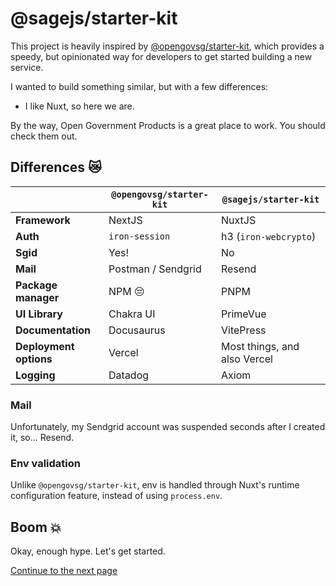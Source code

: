 # @sagejs/starter-kit

This project is heavily inspired by [@opengovsg/starter-kit](https://github.com/opengovsg/starter-kit), which provides a speedy, but opinionated way for developers to get started building a new service.

I wanted to build something similar, but with a few differences:

* I like Nuxt, so here we are.

By the way, Open Government Products is a great place to work. You should check them out.

## Differences 😿

|                        | `@opengovsg/starter-kit` | `@sagejs/starter-kit`        |
| ---------------------- | ------------------------ | ---------------------------- |
| **Framework**          | NextJS                   | NuxtJS                       |
| **Auth**               | `iron-session`           | h3 (`iron-webcrypto`)        |
| **Sgid**               | Yes!                     | No                           |
| **Mail**               | Postman / Sendgrid       | Resend                       |
| **Package manager**    | NPM 😔                    | PNPM                         |
| **UI Library**         | Chakra UI                | PrimeVue                     |
| **Documentation**      | Docusaurus               | VitePress                    |
| **Deployment options** | Vercel                   | Most things, and also Vercel |
| **Logging**            | Datadog                  | Axiom                        |

### Mail

Unfortunately, my Sendgrid account was suspended seconds after I created it, so... Resend.

### Env validation

Unlike `@opengovsg/starter-kit`, env is handled through Nuxt's runtime configuration feature, instead of using `process.env`.

## Boom 💥

Okay, enough hype. Let's get started.

[Continue to the next page](/get-started/prerequisites)
